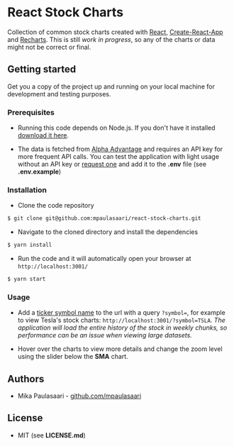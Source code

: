 # React Stock Charts

Collection of common stock charts created with [React](https://reactjs.org/),
[Create-React-App](https://github.com/facebook/create-react-app) and
[Recharts](http://recharts.org/). This is still *work in progress*, so any
of the charts or data might not be correct or final.


## Getting started

Get you a copy of the project up and running on your local machine for
development and testing purposes.

### Prerequisites

- Running this code depends on Node.js. If you don't have it installed
[download it here](https://nodejs.org/en/).

- The data is fetched from [Alpha Advantage](https://www.alphavantage.co/) and
requires an API key for more frequent API calls. You can test the application
with light usage without an API key or [request one](https://www.alphavantage.co/support/#api-key)
and add it to the **.env** file (see **.env.example**)

### Installation

- Clone the code repository

```bash
$ git clone git@github.com:mpaulasaari/react-stock-charts.git
```

- Navigate to the cloned directory and install the dependencies

```bash
$ yarn install
```

- Run the code and it will automatically open your browser at
`http://localhost:3001/`

```bash
$ yarn start
```

### Usage

- Add a [ticker symbol name](https://en.wikipedia.org/wiki/Ticker_symbol) to the
url with a query `?symbol=`, for example to view Tesla's stock charts:
`http://localhost:3001/?symbol=TSLA`. *The application will load the entire
history of the stock in weekly chunks, so performance can be an issue when
viewing large datasets.*

- Hover over the charts to view more details and change the zoom level using the
slider below the **SMA** chart.


## Authors

- Mika Paulasaari - [github.com/mpaulasaari](https://github.com/mpaulasaari/)


## License

- MIT (see **LICENSE.md**)
